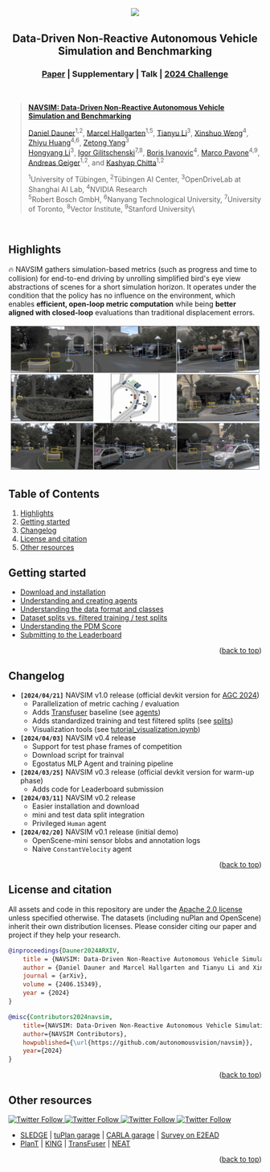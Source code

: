 <div id="top" align="center">

<p align="center">
  <img src="assets/navsim_transparent.png" width="600">
  <h2 align="center">Data-Driven Non-Reactive Autonomous Vehicle Simulation and Benchmarking</h1>
  <h3 align="center"><a href="https://arxiv.org/abs/2406.15349">Paper</a> | Supplementary | Talk | <a href="https://opendrivelab.com/challenge2024/#end_to_end_driving_at_scale">2024 Challenge</a> </h3>
</p>

</div>

<br/>


> [**NAVSIM: Data-Driven Non-Reactive Autonomous Vehicle Simulation and Benchmarking**](https://arxiv.org/abs/2406.15349)
> 
> [Daniel Dauner](https://danieldauner.github.io/)<sup>1,2</sup>, [Marcel Hallgarten](https://mh0797.github.io/)<sup>1,5</sup>, [Tianyu Li](https://github.com/sephyli)<sup>3</sup>, [Xinshuo Weng](https://xinshuoweng.com/)<sup>4</sup>, [Zhiyu Huang](https://mczhi.github.io/)<sup>4,6</sup>, [Zetong Yang](https://scholar.google.com/citations?user=oPiZSVYAAAAJ)<sup>3</sup>\
> [Hongyang Li](https://lihongyang.info/)<sup>3</sup>, [Igor Gilitschenski](https://www.gilitschenski.org/igor/)<sup>7,8</sup>, [Boris Ivanovic](https://www.borisivanovic.com/)<sup>4</sup>, [Marco Pavone](https://web.stanford.edu/~pavone/)<sup>4,9</sup>, [Andreas Geiger](https://www.cvlibs.net/)<sup>1,2</sup>, and [Kashyap Chitta](https://kashyap7x.github.io/)<sup>1,2</sup>  <br>
> 
> <sup>1</sup>University of Tübingen, <sup>2</sup>Tübingen AI Center, <sup>3</sup>OpenDriveLab at Shanghai AI Lab, <sup>4</sup>NVIDIA Research\
> <sup>5</sup>Robert Bosch GmbH, <sup>6</sup>Nanyang Technological University, <sup>7</sup>University of Toronto, <sup>8</sup>Vector Institute, <sup>9</sup>Stanford University\
>
<br/>


## Highlights <a name="highlight"></a>

🔥 NAVSIM gathers simulation-based metrics (such as progress and time to collision) for end-to-end driving by unrolling simplified bird's eye view abstractions of scenes for a short simulation horizon. It operates under the condition that the policy has no influence on the environment, which enables **efficient, open-loop metric computation** while being **better aligned with closed-loop** evaluations than traditional displacement errors. 

<p align="center">
  <img src="assets/navsim_cameras.gif" width="800">
</p>

## Table of Contents
1. [Highlights](#highlight)
2. [Getting started](#gettingstarted)
3. [Changelog](#changelog)
4. [License and citation](#licenseandcitation)
5. [Other resources](#otherresources)


## Getting started <a name="gettingstarted"></a>

- [Download and installation](docs/install.md)
- [Understanding and creating agents](docs/agents.md) 
- [Understanding the data format and classes](docs/cache.md)
- [Dataset splits vs. filtered training / test splits](docs/splits.md)
- [Understanding the PDM Score](docs/metrics.md)
- [Submitting to the Leaderboard](docs/submission.md)
  
<p align="right">(<a href="#top">back to top</a>)</p>


## Changelog <a name="changelog"></a>
- **`[2024/04/21]`** NAVSIM v1.0 release (official devkit version for [AGC 2024](https://opendrivelab.com/challenge2024/#end_to_end_driving_at_scale))
  - Parallelization of metric caching / evaluation
  - Adds [Transfuser](https://arxiv.org/abs/2205.15997) baseline (see [agents](docs/agents.md#Baselines))
  - Adds standardized training and test filtered splits (see [splits](docs/splits.md))
  - Visualization tools (see [tutorial_visualization.ipynb](tutorial/tutorial_visualization.ipynb))
- **`[2024/04/03]`** NAVSIM v0.4 release
  - Support for test phase frames of competition
  - Download script for trainval
  - Egostatus MLP Agent and training pipeline
- **`[2024/03/25]`** NAVSIM v0.3 release (official devkit version for warm-up phase)
  - Adds code for Leaderboard submission
- **`[2024/03/11]`** NAVSIM v0.2 release
  - Easier installation and download
  - mini and test data split integration
  - Privileged `Human` agent
- **`[2024/02/20]`** NAVSIM v0.1 release (initial demo)
  - OpenScene-mini sensor blobs and annotation logs
  - Naive `ConstantVelocity` agent


<p align="right">(<a href="#top">back to top</a>)</p>


## License and citation <a name="licenseandcitation"></a>
All assets and code in this repository are under the [Apache 2.0 license](./LICENSE) unless specified otherwise. The datasets (including nuPlan and OpenScene) inherit their own distribution licenses. Please consider citing our paper and project if they help your research.

```BibTeX
@inproceedings{Dauner2024ARXIV,
    title = {NAVSIM: Data-Driven Non-Reactive Autonomous Vehicle Simulation and Benchmarking},
    author = {Daniel Dauner and Marcel Hallgarten and Tianyu Li and Xinshuo Weng and Zhiyu Huang and Zetong Yang and Hongyang Li and Igor Gilitschenski and Boris Ivanovic and Marco Pavone and Andreas Geiger and Kashyap Chitta},
    journal = {arXiv},
    volume = {2406.15349},
    year = {2024}
} 
```

```BibTeX
@misc{Contributors2024navsim,
    title={NAVSIM: Data-Driven Non-Reactive Autonomous Vehicle Simulation and Benchmarking},
    author={NAVSIM Contributors},
    howpublished={\url{https://github.com/autonomousvision/navsim}},
    year={2024}
} 
```

<p align="right">(<a href="#top">back to top</a>)</p>


## Other resources <a name="otherresources"></a>

<a href="https://twitter.com/AutoVisionGroup" target="_blank">
    <img alt="Twitter Follow" src="https://img.shields.io/twitter/follow/Awesome Vision Group?style=social&color=brightgreen&logo=twitter" />
  </a>
<a href="https://twitter.com/kashyap7x" target="_blank">
    <img alt="Twitter Follow" src="https://img.shields.io/twitter/follow/Kashyap Chitta?style=social&color=brightgreen&logo=twitter" />
  </a>
<a href="https://twitter.com/DanielDauner" target="_blank">
    <img alt="Twitter Follow" src="https://img.shields.io/twitter/follow/Daniel Dauner?style=social&color=brightgreen&logo=twitter" />
  </a>
<a href="https://twitter.com/MHallgarten0797" target="_blank">
    <img alt="Twitter Follow" src="https://img.shields.io/twitter/follow/Marcel Hallgarten?style=social&color=brightgreen&logo=twitter" />
  </a>

- [SLEDGE](https://github.com/autonomousvision/sledge) | [tuPlan garage](https://github.com/autonomousvision/tuplan_garage) | [CARLA garage](https://github.com/autonomousvision/carla_garage) | [Survey on E2EAD](https://github.com/OpenDriveLab/End-to-end-Autonomous-Driving)
- [PlanT](https://github.com/autonomousvision/plant) | [KING](https://github.com/autonomousvision/king) | [TransFuser](https://github.com/autonomousvision/transfuser) | [NEAT](https://github.com/autonomousvision/neat)

<p align="right">(<a href="#top">back to top</a>)</p>
